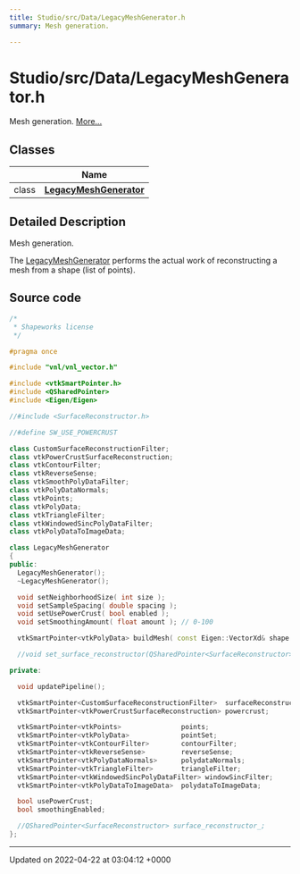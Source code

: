 ```yaml
---
title: Studio/src/Data/LegacyMeshGenerator.h
summary: Mesh generation. 

---
```


# Studio/src/Data/LegacyMeshGenerator.h

Mesh generation.  [More...](#detailed-description)

## Classes

|                | Name           |
| -------------- | -------------- |
| class | **[LegacyMeshGenerator](../Classes/classLegacyMeshGenerator.md)**  |

## Detailed Description

Mesh generation. 

The [LegacyMeshGenerator](../Classes/classLegacyMeshGenerator.md) performs the actual work of reconstructing a mesh from a shape (list of points). 




## Source code

```cpp
/*
 * Shapeworks license
 */

#pragma once

#include "vnl/vnl_vector.h"

#include <vtkSmartPointer.h>
#include <QSharedPointer>
#include <Eigen/Eigen>

//#include <SurfaceReconstructor.h>

//#define SW_USE_POWERCRUST

class CustomSurfaceReconstructionFilter;
class vtkPowerCrustSurfaceReconstruction;
class vtkContourFilter;
class vtkReverseSense;
class vtkSmoothPolyDataFilter;
class vtkPolyDataNormals;
class vtkPoints;
class vtkPolyData;
class vtkTriangleFilter;
class vtkWindowedSincPolyDataFilter;
class vtkPolyDataToImageData;

class LegacyMeshGenerator
{
public:
  LegacyMeshGenerator();
  ~LegacyMeshGenerator();

  void setNeighborhoodSize( int size );
  void setSampleSpacing( double spacing );
  void setUsePowerCrust( bool enabled );
  void setSmoothingAmount( float amount ); // 0-100

  vtkSmartPointer<vtkPolyData> buildMesh( const Eigen::VectorXd& shape );

  //void set_surface_reconstructor(QSharedPointer<SurfaceReconstructor> reconstructor);

private:

  void updatePipeline();

  vtkSmartPointer<CustomSurfaceReconstructionFilter>  surfaceReconstruction;
  vtkSmartPointer<vtkPowerCrustSurfaceReconstruction> powercrust;

  vtkSmartPointer<vtkPoints>               points;
  vtkSmartPointer<vtkPolyData>             pointSet;
  vtkSmartPointer<vtkContourFilter>        contourFilter;
  vtkSmartPointer<vtkReverseSense>         reverseSense;
  vtkSmartPointer<vtkPolyDataNormals>      polydataNormals;
  vtkSmartPointer<vtkTriangleFilter>       triangleFilter;
  vtkSmartPointer<vtkWindowedSincPolyDataFilter> windowSincFilter;
  vtkSmartPointer<vtkPolyDataToImageData>  polydataToImageData;

  bool usePowerCrust;
  bool smoothingEnabled;

  //QSharedPointer<SurfaceReconstructor> surface_reconstructor_;
};
```


-------------------------------

Updated on 2022-04-22 at 03:04:12 +0000
